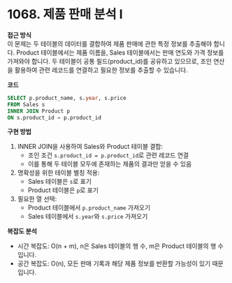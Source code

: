 # 1068. 제품 판매 분석 I

**접근 방식**  
이 문제는 두 테이블의 데이터를 결합하여 제품 판매에 관한 특정 정보를 추출해야 합니다. Product 테이블에서는 제품 이름을, Sales 테이블에서는 판매 연도와 가격 정보를 가져와야 합니다. 두 테이블이 공통 필드(product_id)를 공유하고 있으므로, 조인 연산을 활용하여 관련 레코드를 연결하고 필요한 정보를 추출할 수 있습니다.

**코드**

```sql
SELECT p.product_name, s.year, s.price
FROM Sales s
INNER JOIN Product p
ON s.product_id = p.product_id
```

**구현 방법**

1. INNER JOIN을 사용하여 Sales와 Product 테이블 결합:
   - 조인 조건 `s.product_id = p.product_id`로 관련 레코드 연결
   - 이를 통해 두 테이블 모두에 존재하는 제품의 결과만 얻을 수 있음
2. 명확성을 위한 테이블 별칭 적용:
   - Sales 테이블은 `s`로 표기
   - Product 테이블은 `p`로 표기
3. 필요한 열 선택:
   - Product 테이블에서 `p.product_name` 가져오기
   - Sales 테이블에서 `s.year`와 `s.price` 가져오기

**복잡도 분석**

- 시간 복잡도: O(n + m), n은 Sales 테이블의 행 수, m은 Product 테이블의 행 수입니다.
- 공간 복잡도: O(n), 모든 판매 기록과 해당 제품 정보를 반환할 가능성이 있기 때문입니다.

